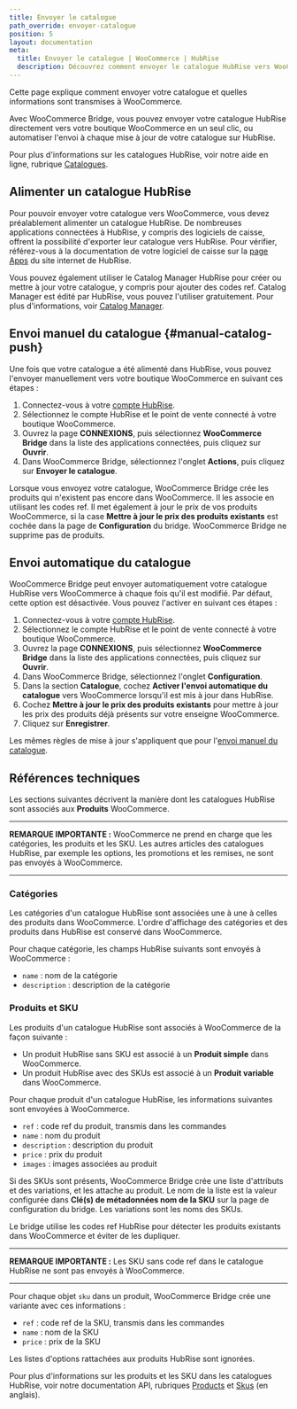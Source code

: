 ```yaml
---
title: Envoyer le catalogue
path_override: envoyer-catalogue
position: 5
layout: documentation
meta:
  title: Envoyer le catalogue | WooCommerce | HubRise
  description: Découvrez comment envoyer le catalogue HubRise vers WooCommerce, comment les articles et options sont encodés, et quelles fonctionnalités sont prises en charge.
---
```


Cette page explique comment envoyer votre catalogue et quelles informations sont transmises à WooCommerce.

Avec WooCommerce Bridge, vous pouvez envoyer votre catalogue HubRise directement vers votre boutique WooCommerce en un seul clic, ou automatiser l'envoi à chaque mise à jour de votre catalogue sur HubRise.

Pour plus d'informations sur les catalogues HubRise, voir notre aide en ligne, rubrique [Catalogues](/docs/catalog).

## Alimenter un catalogue HubRise

Pour pouvoir envoyer votre catalogue vers WooCommerce, vous devez préalablement alimenter un catalogue HubRise. De nombreuses applications connectées à HubRise, y compris des logiciels de caisse, offrent la possibilité d'exporter leur catalogue vers HubRise. Pour vérifier, référez-vous à la documentation de votre logiciel de caisse sur la [page Apps](/apps) du site internet de HubRise.

Vous pouvez également utiliser le Catalog Manager HubRise pour créer ou mettre à jour votre catalogue, y compris pour ajouter des codes ref. Catalog Manager est édité par HubRise, vous pouvez l'utiliser gratuitement. Pour plus d'informations, voir [Catalog Manager](/apps/catalog-manager/overview).

## Envoi manuel du catalogue {#manual-catalog-push}

Une fois que votre catalogue a été alimenté dans HubRise, vous pouvez l'envoyer manuellement vers votre boutique WooCommerce en suivant ces étapes :

1. Connectez-vous à votre [compte HubRise](https://manager.hubrise.com).
2. Sélectionnez le compte HubRise et le point de vente connecté à votre boutique WooCommerce.
3. Ouvrez la page **CONNEXIONS**, puis sélectionnez **WooCommerce Bridge** dans la liste des applications connectées, puis cliquez sur **Ouvrir**.
4. Dans WooCommerce Bridge, sélectionnez l'onglet **Actions**, puis cliquez sur **Envoyer le catalogue**.

Lorsque vous envoyez votre catalogue, WooCommerce Bridge crée les produits qui n'existent pas encore dans WooCommerce. Il les associe en utilisant les codes ref. Il met également à jour le prix de vos produits WooCommerce, si la case **Mettre à jour le prix des produits existants** est cochée dans la page de **Configuration** du bridge. WooCommerce Bridge ne supprime pas de produits.

## Envoi automatique du catalogue

WooCommerce Bridge peut envoyer automatiquement votre catalogue HubRise vers WooCommerce à chaque fois qu'il est modifié. Par défaut, cette option est désactivée. Vous pouvez l'activer en suivant ces étapes :

1. Connectez-vous à votre [compte HubRise](https://manager.hubrise.com).
2. Sélectionnez le compte HubRise et le point de vente connecté à votre boutique WooCommerce.
3. Ouvrez la page **CONNEXIONS**, puis sélectionnez **WooCommerce Bridge** dans la liste des applications connectées, puis cliquez sur **Ouvrir**.
4. Dans WooCommerce Bridge, sélectionnez l'onglet **Configuration**.
5. Dans la section **Catalogue**, cochez **Activer l'envoi automatique du catalogue** vers WooCommerce lorsqu'il est mis à jour dans HubRise.
6. Cochez **Mettre à jour le prix des produits existants** pour mettre à jour les prix des produits déjà présents sur votre enseigne WooCommerce.
7. Cliquez sur **Enregistrer**.

Les mêmes règles de mise à jour s'appliquent que pour l'[envoi manuel du catalogue](#manual-catalog-push).

## Références techniques

Les sections suivantes décrivent la manière dont les catalogues HubRise sont associés aux **Produits** WooCommerce.

---

**REMARQUE IMPORTANTE :** WooCommerce ne prend en charge que les catégories, les produits et les SKU. Les autres articles des catalogues HubRise, par exemple les options, les promotions et les remises, ne sont pas envoyés à WooCommerce.

---

### Catégories

Les catégories d'un catalogue HubRise sont associées une à une à celles des produits dans WooCommerce.
L'ordre d'affichage des catégories et des produits dans HubRise est conservé dans WooCommerce.

Pour chaque catégorie, les champs HubRise suivants sont envoyés à WooCommerce :

- `name` : nom de la catégorie
- `description` : description de la catégorie

### Produits et SKU

Les produits d'un catalogue HubRise sont associés à WooCommerce de la façon suivante :

- Un produit HubRise sans SKU est associé à un **Produit simple** dans WooCommerce.
- Un produit HubRise avec des SKUs est associé à un **Produit variable** dans WooCommerce.

Pour chaque produit d'un catalogue HubRise, les informations suivantes sont envoyées à WooCommerce.

- `ref` : code ref du produit, transmis dans les commandes
- `name` : nom du produit
- `description` : description du produit
- `price` : prix du produit
- `images` : images associées au produit

Si des SKUs sont présents, WooCommerce Bridge crée une liste d'attributs et des variations, et les attache au produit. Le nom de la liste est la valeur configurée dans **Clé(s) de métadonnées nom de la SKU** sur la page de configuration du bridge. Les variations sont les noms des SKUs.

Le bridge utilise les codes ref HubRise pour détecter les produits existants dans WooCommerce et éviter de les dupliquer.

---

**REMARQUE IMPORTANTE :** Les SKU sans code ref dans le catalogue HubRise ne sont pas envoyés à WooCommerce.

---

Pour chaque objet `sku` dans un produit, WooCommerce Bridge crée une variante avec ces informations :

- `ref` : code ref de la SKU, transmis dans les commandes
- `name` : nom de la SKU
- `price` : prix de la SKU

Les listes d'options rattachées aux produits HubRise sont ignorées.

Pour plus d'informations sur les produits et les SKU dans les catalogues HubRise, voir notre documentation API, rubriques [Products](/developers/api/catalogs#products) et [Skus](/developers/api/catalogs#skus) (en anglais).
